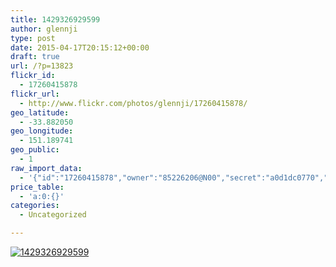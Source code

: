 ```yaml
---
title: 1429326929599
author: glennji
type: post
date: 2015-04-17T20:15:12+00:00
draft: true
url: /?p=13823
flickr_id:
  - 17260415878
flickr_url:
  - http://www.flickr.com/photos/glennji/17260415878/
geo_latitude:
  - -33.882050
geo_longitude:
  - 151.189741
geo_public:
  - 1
raw_import_data:
  - '{"id":"17260415878","owner":"85226206@N00","secret":"a0d1dc0770","server":"5469","farm":6,"title":"1429326929599","ispublic":0,"isfriend":0,"isfamily":0,"description":{"_content":""},"dateupload":"1431162024","lastupdate":"1431162026","datetaken":"2015-04-17 20:15:12","datetakengranularity":0,"datetakenunknown":"1","ownername":"glennji","tags":"","machine_tags":"","originalsecret":"b23b42c654","originalformat":"jpg","latitude":"-33.882050","longitude":"151.189741","accuracy":"16","context":0,"place_id":"l.QVuZdTVLuv9sjv1A","woeid":"26198452","geo_is_family":0,"geo_is_friend":0,"geo_is_contact":0,"geo_is_public":0,"media":"photo","media_status":"ready","url_o":"https://farm6.staticflickr.com/5469/17260415878_b23b42c654_o.jpg","height_o":"1000","width_o":"741"}'
price_table:
  - 'a:0:{}'
categories:
  - Uncategorized

---
```

<p class="flickr-image">
  <a href="http://www.flickr.com/photos/glennji/17260415878/" class="flickr-link"><img src="http://i1.wp.com/glennji.com/wp-content/uploads/2015/04/17260415878_b23b42c654_o.jpg?fit=1024%2C1024" width="" height="" alt="1429326929599" class="keyring-img" /></a>
</p>
